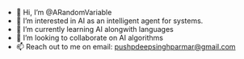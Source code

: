 - 👋 Hi, I’m @ARandomVariable
- 👀 I’m interested in AI as an intelligent agent for systems.
- 🌱 I’m currently learning AI alongwith languages 
- 💞️ I’m looking to collaborate on AI algorithms
- 📫 Reach out to me on email: pushpdeepsinghparmar@gmail.com

<!---
ARandomVariable/ARandomVariable is a ✨ special ✨ repository because its `README.md` (this file) appears on your GitHub profile.
You can click the Preview link to take a look at your changes.
--->
